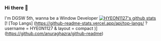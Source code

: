 ### Hi there 👋
I'm DGSW 5th, wanna be a Window Developer
[![HYEON1127's github stats](https://github-readme-stats.vercel.app/api?username=HYE0N1127)](https://github.com/HYE0N1127/github-readme-stats)
[! [Top Langs] (https://github-readme-stats.vercel.app/api/top-langs/ ? username = HYE0N1127 & layout = compact )] (https://github.com/anuraghazra/github-readme)
<!--
**HYE0N1127/HYE0N1127** is a ✨ _special_ ✨ repository because its `README.md` (this file) appears on your GitHub profile.

Here are some ideas to get you started:

- 🔭 I’m currently working on ...
- 🌱 I’m currently learning ...
- 👯 I’m looking to collaborate on ...
- 🤔 I’m looking for help with ...
- 💬 Ask me about ...
- 📫 How to reach me: ...
- 😄 Pronouns: ...
- ⚡ Fun fact: ...
-->

